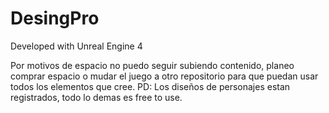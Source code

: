 # DesingPro

Developed with Unreal Engine 4

Por motivos de espacio no puedo seguir subiendo contenido, planeo comprar espacio o mudar el juego a otro repositorio para que puedan usar todos los elementos que cree.
PD: Los diseños de personajes estan registrados, todo lo demas es free to use.
